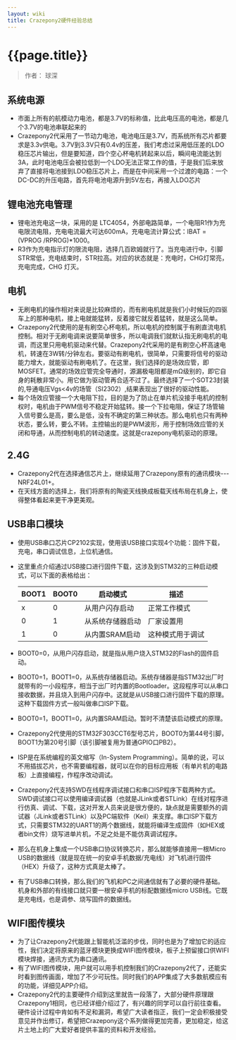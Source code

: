```yaml
---
layout: wiki
title: Crazepony2硬件经验总结
---
```


# {{page.title}}

> 作者： 球深

## 系统电源
+ 市面上所有的航模动力电池，都是3.7V的标称值，比此电压高的电池，都是几个3.7V的电池串联起来的
+ Crazepony2代采用了一节动力电池，电池电压是3.7V，而系统所有芯片都要求是3.3v供电。3.7V到3.3V只有0.4v的压差，我们考虑过采用低压差的LDO稳压芯片输出，但是要知道，四个空心杯电机转起来以后，瞬间电流能达到3A，此时电池电压会被拉低到一个LDO无法正常工作的值，于是我们后来放弃了直接将电池接到LDO稳压芯片上，而是在中间采用一个过渡的电路：一个DC-DC的升压电路，首先将电池电源升到5V左右，再接入LDO芯片

## 锂电池充电管理
+ 锂电池充电这一块，采用的是 LTC4054，外部电路简单，一个电阻R1作为充电限流电阻，充电电流最大可达600mA，充电电流计算公式：IBAT =(VPROG /RPROG)*1000。
+ R3作为充电指示灯的限流电阻，选择几百欧姆就行了。当充电进行中，引脚STR常低，充电结束时，STR拉高。对应的状态就是：充电时，CHG灯常亮，充电完成，CHG 灯灭。

## 电机
+ 无刷电机的操作相对来说是比较麻烦的，而有刷电机就是我们小时候玩的四驱车上的那种电机，接上电就能猛转，反着接它就反着猛转，就是这么简单。
+ Crazepony2代使用的是有刷空心杯电机，所以电机的控制属于有刷直流电机控制。相对于无刷电调来说要简单很多，所以电调我们就默认指无刷电机的电调，而这里只用电机驱动来代替。Crazepony2代采用的是有刷空心杯高速电机，转速在3W转/分钟左右。要驱动有刷电机，很简单，只需要将信号的驱动能力增大，就能驱动有刷电机了。在这里，我们选择的是场效应管，即MOSFET。通常的场效应管完全导通时，源漏极电阻都是mΩ级别的，即它自身的耗散非常小。用它做为驱动管再合适不过了。最终选择了一个SOT23封装的,导通电压Vgs<4v的场管（SI2302）,结果表现出了很好的驱动性能。
+ 每个场效应管接一个大电阻下拉，目的是为了防止在单片机没接手电机的控制权时，电机由于PWM信号不稳定开始猛转。接一个下拉电阻，保证了场管输入信号要么是高，要么是低，没有不确定的第三种状态。那么电机也只有两种状态，要么转，要么不转。主控输出的是PWM波形，用于控制场效应管的关闭和导通，从而控制电机的转动速度。这就是crazepony电机驱动的原理。

## 2.4G
+ Crazepony2代在选择通信芯片上，继续延用了Crazepony原有的通讯模块--- NRF24L01+。
+ 在天线方面的选择上，我们将原有的陶瓷天线换成板载天线布局在机身上，使得整体看起来更干净更美观。

## USB串口模块
+ 使用USB串口芯片CP2102实现，使用该USB接口实现4个功能：固件下载，充电，串口调试信息，上位机通信。
+ 这里重点介绍通过USB接口进行固件下载，这涉及到STM32的三种启动模式，可以下面的表格给出：

	BOOT1|BOOT0|启动模式|描述
	-|-|-|-
	x|0|从用户闪存启动|正常工作模式
	0|1|从系统存储器启动|厂家设置用
	1|0|从内置SRAM启动|这种模式用于调试

+ BOOT0=0，从用户闪存启动，就是指从用户烧入STM32的Flash的固件启动。
+ BOOT0=1，BOOT1=0，从系统存储器启动。系统存储器是指STM32出厂时就带有的一小段程序，相当于出厂时内置的Bootloader。这段程序可以从串口接收数据，并且烧入到用户闪存中。这就是从USB接口进行固件下载的原理。这种下载固件方式一般叫做串口ISP下载。
+ BOOT0=1，BOOT1=0，从内置SRAM启动。暂时不清楚该启动模式的原理。

+ Crazepony2代使用的STM32F303CCT6型号芯片，BOOT0为第44号引脚，BOOT1为第20号引脚（该引脚被复用为普通GPIO口PB2）。
+ ISP是在系统编程的英文缩写（In-System Programming）。简单的说，可以不用插拔芯片，也不需要编程器，就可以在你的目标应用板（有单片机的电路板）上直接编程，作程序改动调试。
+ Crazepony2代支持SWD在线程序调试接口和串口ISP程序下载两种方式。SWD调试接口可以使用编译调试器（也就是JLink或者STLink）在线对程序进行仿真、调试、下载，这对开发人员来说是很方便的，缺点就是需要额外的调试器（JLink或者STLink）以及PC端软件（Keil）来支撑。串口ISP下载方式，只需要STM32的UART1的两个数据线，就能将编译生成固件（如HEX或者bin文件）烧写进单片机，不足之处是不能仿真调试程序。
+ 那么在机身上集成一个USB串口协议转换芯片，那么就能够直接用一根Micro USB的数据线（就是现在统一的安卓手机数据/充电线）对飞机进行固件（HEX）升级了，这种方式真是太棒了。
+ 有了USB串口转换，那么我们的飞机和PC之间通信就有了必要的硬件基础。机身和外部的有线接口就只要一根安卓手机的标配数据线micro USB线。它既是充电线，也是调参、烧写固件的数据线。
	
## WIFI图传模块
+ 为了让Crazepony2代能跟上智能机泛滥的步伐，同时也是为了增加它的适应性，我们决定将原来的蓝牙模块更换成WIFI图传模块，板子上预留接口供WIFI模块焊接，通讯方式为串口通讯。
+ 有了WIFI图传模块，用户就可以用手机控制我们的Crazepony2代了，还能实时看到图传画面，增加了不少可玩性。同时我们的APP集成了大多数航模应有的功能，详细见APP介绍。
+ Crazepony2代的主要硬件介绍到这里就告一段落了，大部分硬件原理跟Crazepony1相同，也已经详细介绍过了，有兴趣的同学可以自行前往查看。硬件设计过程中肯如有不足和漏洞，希望广大读者指正，我们一定会积极接受意见并作出修订，希望把Crazepony这个系列做得更加完善，更加稳定，给这片土地上的广大爱好者提供丰富的资料和开发经验。
